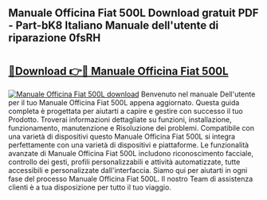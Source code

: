 ## Manuale Officina Fiat 500L Download gratuit PDF - Part-bK8 Italiano Manuale dell'utente di riparazione 0fsRH

# <h2><a href="http://dfcyzi.blite.top/?on=Manuale+Officina+Fiat+500L">🔗Download 👉🔴 Manuale Officina Fiat 500L</a></h2>

[![Manuale Officina Fiat 500L download](https://i.imgur.com/lujVjoI.png)](http://dfcyzi.blite.top/?on=Manuale+Officina+Fiat+500L)
Benvenuto nel manuale Dell'utente per il tuo Manuale Officina Fiat 500L appena aggiornato. Questa guida completa è progettata per aiutarti a capire e gestire con successo il tuo Prodotto. Troverai informazioni dettagliate su funzioni, installazione, funzionamento, manutenzione e Risoluzione dei problemi. Compatibile con una varietà di dispositivi questo Manuale Officina Fiat 500L si integra perfettamente con una varietà di dispositivi e piattaforme. Le funzionalità avanzate di Manuale Officina Fiat 500L includono riconoscimento facciale, controllo dei gesti, profili personalizzabili e attività automatizzate, tutte accessibili e personalizzate dall'interfaccia. Siamo qui per aiutarti in ogni fase del processo Manuale Officina Fiat 500L. Il nostro Team di assistenza clienti è a tua disposizione per tutto il tuo viaggio.
